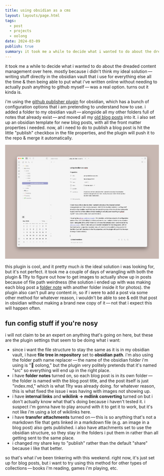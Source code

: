 ```yaml
---
title: using obsidian as a cms
layout: layouts/page.html
tags:
  - post
  - projects
  - oolong
date: 2024-03-09
publish: true
summary: it took me a while to decide what i wanted to do about the dreaded content management over here. mostly because i didn't think my ideal solution was a real option.
---
```

it took me a while to decide what i wanted to do about the dreaded content management over here. mostly because i didn't think my ideal solution — writing stuff directly in the obsidian vault that i use for everything else all the time & then being able to put what i've written online without needing to actually push anything to github myself — was a real option. turns out it kinda is.

i'm using the [github publisher plugin](https://github.com/ObsidianPublisher/obsidian-github-publisher) for obsidian, which has a bunch of configuration options that i am pretending to understand how to use. i added a folder to my obsidian vault — alongside all my other folders full of notes that already exist — and moved all my [old blog posts](https://jillian.garden) into it. i also set up an obsidian template for new blog posts, with all the front matter properties i needed. now, all i need to do to publish a blog post is hit the little "publish" checkbox in the file properties, and the plugin will push it to the repo & merge it automatically.

![a screenshot of this post within my obsidian setup](./photos/obsidian_screenshot.png)

this plugin is cool, and it pretty much *is* the ideal solution i was looking for, but it's not perfect. it took me a couple of days of wrangling with both the plugin & 11ty to figure out how to get images to actually show up in posts because of file path weirdness (the solution i ended up with was making each blog post a [folder note](https://lostpaul.github.io/obsidian-folder-notes/) with another folder inside it for photos). the plugin also can't pull any content *in*, so if i were to add a post via some other method for whatever reason, i wouldn't be able to see & edit that post in obsidian without making a brand new copy of it — not that i expect this will happen often.

## fun config stuff if you're nosy
i will not claim to be an expert on anything that's going on here, but these are the plugin settings that seem to be doing what i want:

- since i want the file structure to stay the same as it is in my obsidian vault, i have **file tree in repository** set to **obsidian path**. i'm also using the folder path name replacer — the name of the obsidian folder i'm using is "🍵 oolong," but the plugin very politely pretends that it's named "src" so everything will end up in the right place.
- i have **folder notes** turned on, so each blog post is in its own folder — the folder is named with the blog post title, and the post itself is just "index.md," which is what 11ty was already doing. for whatever reason, this is what fixed the issue i was having with images not showing up.
- i have **internal links** and **wikilink → mdlink converting** turned on but i don't actually know what that's doing because i haven't tested it. i suspect i'm gonna have to play around with it to get it to work, but it's not like i'm using a lot of wikilinks here.
- i have **transfer attachments** turned on — this is so anything that's not a markdown file that gets linked *in* a markdown file (e.g. an image in a blog post) also gets published. i also have attachments set to use the obsidian structure, so they stay in the folders i put them in rather than all getting sent to the same place.
- i changed my share key to "publish" rather than the default "share" because i like that better.

so that's what i've been tinkering with this weekend. right now, it's just set up for blog posts, but i want to try using this method for other types of collections — books i'm reading, games i'm playing, etc. 